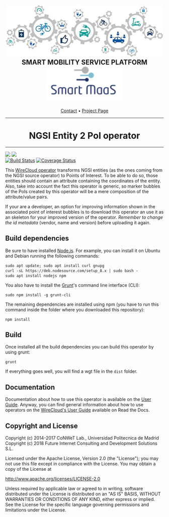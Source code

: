 <h2 align="center">
  <a href="https://smart-maas.eu/en/"><img src="https://github.com/SmartMaaS-Services/Transaction-Context-Manager/blob/main/docs/images/Header.jpeg" alt="Smart MaaS" width="500"></a>
  <br>
      SMART MOBILITY SERVICE PLATFORM
  <br>
  <a href="https://smart-maas.eu/en/"><img src="https://github.com/SmartMaaS-Services/Transaction-Context-Manager/blob/main/docs/images/Logos-Smart-MaaS.png" alt="Smart MaaS" width="250"></a>
  <br>
</h2>

<p align="center">
  <a href="mailto:info@smart-maas.eu">Contact</a> •
  <a href="https://smart-maas.eu/en/">Project Page</a>
</p>


***

<h1 align="center">
  <a>
    NGSI Entity 2 PoI operator
  </a>
</h1>

***


[![](https://nexus.lab.fiware.org/repository/raw/public/badges/chapters/visualization.svg)](https://www.fiware.org/developers/catalogue/)
![](https://img.shields.io/github/license/wirecloud-fiware/ngsi-entity2poi-operator.svg)<br/>
[![Build Status](https://travis-ci.org/wirecloud-fiware/ngsi-entity2poi-operator.svg?branch=develop)](https://travis-ci.org/wirecloud-fiware/ngsi-entity2poi-operator)
[![Coverage Status](https://coveralls.io/repos/github/wirecloud-fiware/ngsi-entity2poi-operator/badge.svg?branch=develop)](https://coveralls.io/github/wirecloud-fiware/ngsi-entity2poi-operator?branch=develop)

This [WireCloud operator](http://wirecloud.readthedocs.org/en/latest/) transforms NGSI entities (as the ones coming from
the NGSI source operator) to Points of Interest. To be able to do so, those entities should contain an attribute
containing the coordinates of the entity. Also, take into account the fact this operator is generic, so marker bubbles
of the PoIs created by this operator will be a mere composition of the attribute/value pairs.

If your are a developer, an option for improving information shown in the associated point of interest bubbles is to
download this operator an use it as an skeleton for your improved version of the operator. _Remember to change the id
metadata_ (vendor, name and version) before uploading it again.

## Build dependencies

Be sure to have installed [Node.js](https://nodejs.org/). For example, you can install it on Ubuntu and Debian running
the following commands:

```console
sudo apt update; sudo apt install curl gnupg
curl -sL https://deb.nodesource.com/setup_8.x | sudo bash -
sudo apt install nodejs npm
```

You also have to install the [Grunt](https://gruntjs.com/)'s command line interface (CLI):

```console
sudo npm install -g grunt-cli
```

The remaining dependencies are installed using npm (you have to run this command inside the folder where you downloaded
this repository):

```console
npm install
```

## Build

Once installed all the build dependencies you can build this operator by using grunt:

```console
grunt
```

If everything goes well, you will find a wgt file in the `dist` folder.

## Documentation

Documentation about how to use this operator is available on the [User Guide](src/doc/userguide.md). Anyway, you can
find general information about how to use operators on the
[WireCloud's User Guide](https://wirecloud.readthedocs.io/en/stable/user_guide/) available on Read the Docs.

## Copyright and License

Copyright (c) 2014-2017 CoNWeT Lab., Universidad Politecnica de Madrid Copyright (c) 2018 Future Internet Consulting and
Development Solutions S.L.

Licensed under the Apache License, Version 2.0 (the "License"); you may not use this file except in compliance with the
License. You may obtain a copy of the License at

http://www.apache.org/licenses/LICENSE-2.0

Unless required by applicable law or agreed to in writing, software distributed under the License is distributed on an
"AS IS" BASIS, WITHOUT WARRANTIES OR CONDITIONS OF ANY KIND, either express or implied. See the License for the specific
language governing permissions and limitations under the License.
